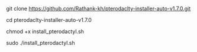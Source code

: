 git clone https://github.com/Rathank-kh/pterodaclty-installer-auto-v1.7.0.git

cd pterodaclty-installer-auto-v1.7.0

chmod +x install_pterodactyl.sh

sudo ./install_pterodactyl.sh


